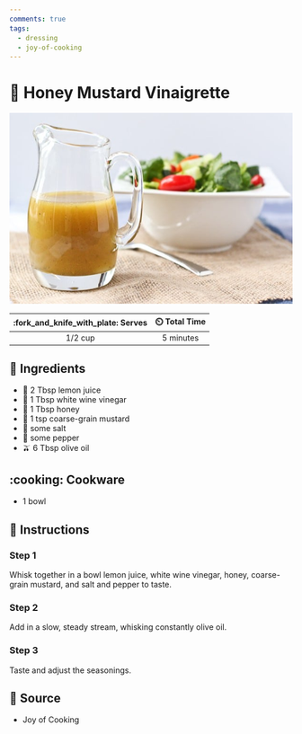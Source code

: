 ```yaml
---
comments: true
tags:
  - dressing
  - joy-of-cooking
---
```

# :honey_pot: Honey Mustard Vinaigrette

![Honey Mustard Vinaigrette](../assets/images/honey-mustard-vinaigrette.jpg)

| :fork_and_knife_with_plate: Serves | :timer_clock: Total Time |
|:----------------------------------:|:-----------------------: |
| 1/2 cup | 5 minutes |

## :salt: Ingredients

- :lemon: 2 Tbsp lemon juice
- :champagne: 1 Tbsp white wine vinegar
- :honey_pot: 1 Tbsp honey
- :hotdog: 1 tsp coarse-grain mustard
- :salt: some salt
- :salt: some pepper
- :olive: 6 Tbsp olive oil

## :cooking: Cookware

- 1 bowl

## :pencil: Instructions

### Step 1

Whisk together in a bowl lemon juice, white wine vinegar, honey, coarse-grain mustard, and salt and pepper to taste.

### Step 2

Add in a slow, steady stream, whisking constantly olive oil.

### Step 3

Taste and adjust the seasonings.

## :link: Source

- Joy of Cooking
